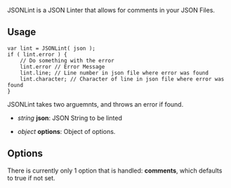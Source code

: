 JSONLint is a JSON Linter that allows for comments in your JSON Files.

Usage
-----

	var lint = JSONLint( json );
	if ( lint.error ) {
		// Do something with the error
		lint.error // Error Message
		lint.line; // Line number in json file where error was found
		lint.character; // Character of line in json file where error was found
	}

JSONLint takes two arguemnts, and throws an error if found.

 - *string* **json**: JSON String to be linted

 - *object* **options**: Object of options.


Options
-------

There is currently only 1 option that is handled: **comments**, which defaults to true if not set.
